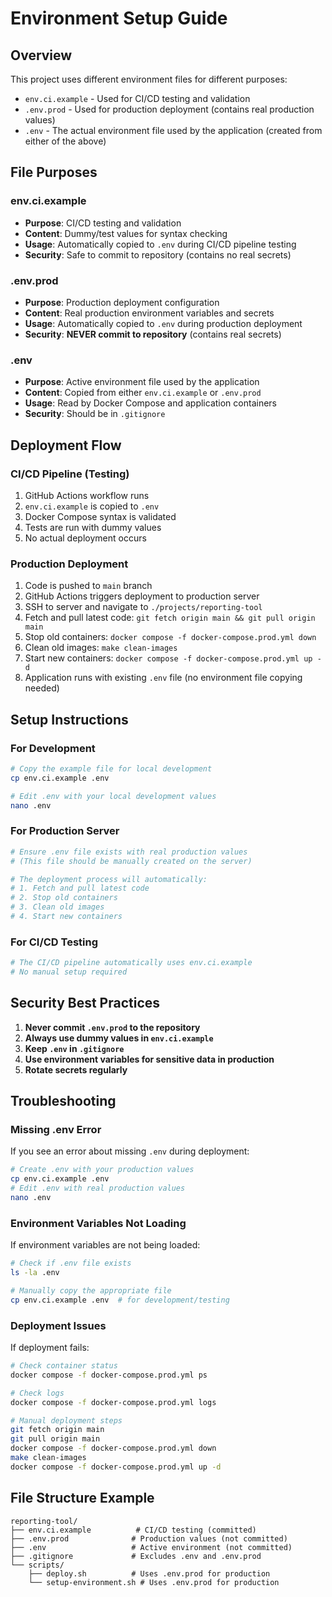 # Environment Setup Guide

## Overview

This project uses different environment files for different purposes:

- `env.ci.example` - Used for CI/CD testing and validation
- `.env.prod` - Used for production deployment (contains real production values)
- `.env` - The actual environment file used by the application (created from either of the above)

## File Purposes

### env.ci.example
- **Purpose**: CI/CD testing and validation
- **Content**: Dummy/test values for syntax checking
- **Usage**: Automatically copied to `.env` during CI/CD pipeline testing
- **Security**: Safe to commit to repository (contains no real secrets)

### .env.prod
- **Purpose**: Production deployment configuration
- **Content**: Real production environment variables and secrets
- **Usage**: Automatically copied to `.env` during production deployment
- **Security**: **NEVER commit to repository** (contains real secrets)

### .env
- **Purpose**: Active environment file used by the application
- **Content**: Copied from either `env.ci.example` or `.env.prod`
- **Usage**: Read by Docker Compose and application containers
- **Security**: Should be in `.gitignore`

## Deployment Flow

### CI/CD Pipeline (Testing)
1. GitHub Actions workflow runs
2. `env.ci.example` is copied to `.env`
3. Docker Compose syntax is validated
4. Tests are run with dummy values
5. No actual deployment occurs

### Production Deployment
1. Code is pushed to `main` branch
2. GitHub Actions triggers deployment to production server
3. SSH to server and navigate to `./projects/reporting-tool`
4. Fetch and pull latest code: `git fetch origin main && git pull origin main`
5. Stop old containers: `docker compose -f docker-compose.prod.yml down`
6. Clean old images: `make clean-images`
7. Start new containers: `docker compose -f docker-compose.prod.yml up -d`
8. Application runs with existing `.env` file (no environment file copying needed)

## Setup Instructions

### For Development
```bash
# Copy the example file for local development
cp env.ci.example .env

# Edit .env with your local development values
nano .env
```

### For Production Server
```bash
# Ensure .env file exists with real production values
# (This file should be manually created on the server)

# The deployment process will automatically:
# 1. Fetch and pull latest code
# 2. Stop old containers
# 3. Clean old images
# 4. Start new containers
```

### For CI/CD Testing
```bash
# The CI/CD pipeline automatically uses env.ci.example
# No manual setup required
```

## Security Best Practices

1. **Never commit `.env.prod` to the repository**
2. **Always use dummy values in `env.ci.example`**
3. **Keep `.env` in `.gitignore`**
4. **Use environment variables for sensitive data in production**
5. **Rotate secrets regularly**

## Troubleshooting

### Missing .env Error
If you see an error about missing `.env` during deployment:
```bash
# Create .env with your production values
cp env.ci.example .env
# Edit .env with real production values
nano .env
```

### Environment Variables Not Loading
If environment variables are not being loaded:
```bash
# Check if .env file exists
ls -la .env

# Manually copy the appropriate file
cp env.ci.example .env  # for development/testing
```

### Deployment Issues
If deployment fails:
```bash
# Check container status
docker compose -f docker-compose.prod.yml ps

# Check logs
docker compose -f docker-compose.prod.yml logs

# Manual deployment steps
git fetch origin main
git pull origin main
docker compose -f docker-compose.prod.yml down
make clean-images
docker compose -f docker-compose.prod.yml up -d
```

## File Structure Example

```
reporting-tool/
├── env.ci.example          # CI/CD testing (committed)
├── .env.prod              # Production values (not committed)
├── .env                   # Active environment (not committed)
├── .gitignore             # Excludes .env and .env.prod
└── scripts/
    ├── deploy.sh          # Uses .env.prod for production
    └── setup-environment.sh # Uses .env.prod for production
``` 
